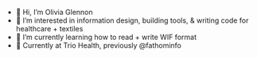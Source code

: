 - 👋 Hi, I’m Olivia Glennon
- 👀 I’m interested in information design, building tools, & writing code for healthcare + textiles
- 🌱 I’m currently learning how to read + write WIF format
- 💼 Currently at Trio Health, previously @fathominfo
